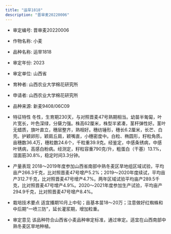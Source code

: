 ```yaml
---
title: "运旱1818"
description: "晋审麦20220006"
---
```

* 审定编号:  晋审麦20220006

*  作物名称:  小麦

*  品种名称:  运旱1818

*  审定年份:  2023

*  审定单位:  山西省

* 育种者:  山西农业大学棉花研究所

*  申请者:  山西农业大学棉花研究所

*  品种来源:  新麦9408/06C09

*  特征特性
冬性，生育期230天，与对照晋麦47号熟期相当。幼苗半匍匐，叶片宽长，叶色深绿，分蘖力强。株高62厘米，株型半紧凑，茎秆弹性好。茎叶无蜡质，旗叶直立，穗层整齐，熟相好。穗纺锤形，穗长6.2厘米，长芒、白壳。护颖卵形，颖肩丘肩，颖嘴直，小穗密度中。白粒、椭圆形，籽粒角质。亩穗数36.4万，穗粒数24.6个，千粒重39.9克。经鉴定，中感条锈病，中感叶锈病，高感白粉病。经测定，籽粒容重790克/升，粗蛋白（干基）13.1%，湿面筋30.8%，稳定时间3.3分钟。

*  产量表现
2018～2019年度参加山西省南部中熟冬麦区旱地组区域试验，平均亩产266.3千克，比对照晋麦47号增产5.2%；2019～2020年度续试，平均亩产312.7千克，比对照晋麦47号增产4.7%。两年区域试验平均亩产289.5千克，比对照晋麦47号增产4.9%。2020～2021年度参加生产试验，平均亩产294.9千克，比对照晋麦47号增产8.4%。

*  栽培技术要点
适宜播期10月上中旬；亩基本苗18～20万；注意做好红蜘蛛和中后期“一喷三防”，延长灌浆期，增加粒重。

*  审定意见
该品种符合山西省小麦品种审定标准，通过审定。适宜在山西南部中熟冬麦区旱地种植。
